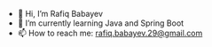 - 👋 Hi, I’m Rafiq Babayev
- 🌱 I’m currently learning Java and Spring Boot
- 📫 How to reach me: rafiq.babayev.29@gmail.com

<!---
Rafiq29/Rafiq29 is a ✨ special ✨ repository because its `README.md` (this file) appears on your GitHub profile.
You can click the Preview link to take a look at your changes.
--->
